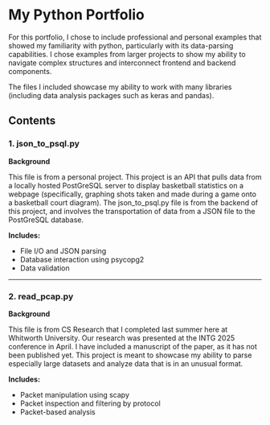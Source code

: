 # My Python Portfolio

For this portfolio, I chose to include professional and personal examples that showed my familiarity with python, particularly with its data-parsing capabilities. I chose examples from larger projects to show my ability to navigate complex structures and interconnect frontend and backend components.

The files I included showcase my ability to work with many libraries (including data analysis packages such as keras and pandas). 

## Contents

### 1. json_to_psql.py

**Background**

This file is from a personal project. This project is an API that pulls data from a locally hosted PostGreSQL server to display basketball statistics on a webpage (specifically, graphing shots taken and made during a game onto a basketball court diagram). The json_to_psql.py file is from the backend of this project, and involves the transportation of data from a JSON file to the PostGreSQL database.

**Includes:**
- File I/O and JSON parsing
- Database interaction using psycopg2
- Data validation

---

### 2. read_pcap.py

**Background**

This file is from CS Research that I completed last summer here at Whitworth University. Our research was presented at the INTG 2025 conference in April. I have included a manuscript of the paper, as it has not been published yet. This project is meant to showcase my ability to parse especially large datasets and analyze data that is in an unusual format.

**Includes:**
- Packet manipulation using scapy
- Packet inspection and filtering by protocol
- Packet-based analysis
